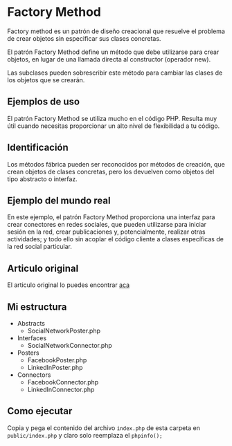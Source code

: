 # Factory Method

Factory method es un patrón de diseño creacional que resuelve el problema de crear objetos sin especificar sus clases concretas.

El patrón Factory Method define un método que debe utilizarse para crear objetos, en lugar de una llamada directa al constructor (operador new).

Las subclases pueden sobrescribir este método para cambiar las clases de los objetos que se crearán.

## Ejemplos de uso

El patrón Factory Method se utiliza mucho en el código PHP. Resulta muy útil cuando necesitas proporcionar un alto nivel de flexibilidad a tu código.

## Identificación

Los métodos fábrica pueden ser reconocidos por métodos de creación, que crean objetos de clases concretas, pero los devuelven como objetos del tipo abstracto o interfaz.

## Ejemplo del mundo real

En este ejemplo, el patrón Factory Method proporciona una interfaz para crear conectores en redes sociales, que pueden utilizarse para iniciar sesión en la red, crear publicaciones y, potencialmente, realizar otras actividades; y todo ello sin acoplar el código cliente a clases específicas de la red social particular.

## Articulo original

El articulo original lo puedes encontrar [aca](https://refactoring.guru/es/design-patterns/factory-method/php/example#example-1)

## Mi estructura

- Abstracts
    - SocialNetworkPoster.php
- Interfaces
    - SocialNetworkConnector.php
- Posters
    - FacebookPoster.php
    - LinkedInPoster.php
- Connectors
    - FacebookConnector.php
    - LinkedInConnector.php

## Como ejecutar

Copia y pega el contenido del archivo `index.php` de esta carpeta en `public/index.php` y claro solo reemplaza el `phpinfo();`